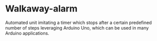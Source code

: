 # Walkaway-alarm
Automated unit imitating a timer which stops after a certain predefined number of steps leveraging Arduino Uno, which can be used in many Arduino applications.
